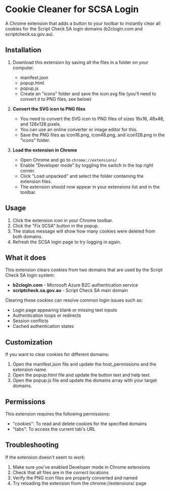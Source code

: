 # Cookie Cleaner for SCSA Login

A Chrome extension that adds a button to your toolbar to instantly clear all cookies for the Script Check SA login domains (b2clogin.com and scriptcheck.sa.gov.au).

## Installation

1. Download this extension by saving all the files in a folder on your computer.
   - manifest.json
   - popup.html
   - popup.js
   - Create an "icons" folder and save the icon.svg file (you'll need to convert it to PNG files, see below)

2. **Convert the SVG icon to PNG files**
   - You need to convert the SVG icon to PNG files of sizes 16x16, 48x48, and 128x128 pixels.
   - You can use an online converter or image editor for this.
   - Save the PNG files as icon16.png, icon48.png, and icon128.png in the "icons" folder.

3. **Load the extension in Chrome**
   - Open Chrome and go to `chrome://extensions/`
   - Enable "Developer mode" by toggling the switch in the top right corner.
   - Click "Load unpacked" and select the folder containing the extension files.
   - The extension should now appear in your extensions list and in the toolbar.

## Usage

1. Click the extension icon in your Chrome toolbar.
2. Click the "Fix SCSA" button in the popup.
3. The status message will show how many cookies were deleted from both domains.
4. Refresh the SCSA login page to try logging in again.

## What it does

This extension clears cookies from two domains that are used by the Script Check SA login system:
- **b2clogin.com** - Microsoft Azure B2C authentication service
- **scriptcheck.sa.gov.au** - Script Check SA main domain

Clearing these cookies can resolve common login issues such as:
- Login page appearing blank or missing text inputs
- Authentication loops or redirects
- Session conflicts
- Cached authentication states

## Customization

If you want to clear cookies for different domains:

1. Open the manifest.json file and update the host_permissions and the extension name.
2. Open the popup.html file and update the button text and help text.
3. Open the popup.js file and update the domains array with your target domains.

## Permissions

This extension requires the following permissions:
- "cookies": To read and delete cookies for the specified domains
- "tabs": To access the current tab's URL

## Troubleshooting

If the extension doesn't seem to work:
1. Make sure you've enabled Developer mode in Chrome extensions
2. Check that all files are in the correct locations
3. Verify the PNG icon files are properly converted and named
4. Try reloading the extension from the chrome://extensions/ page
